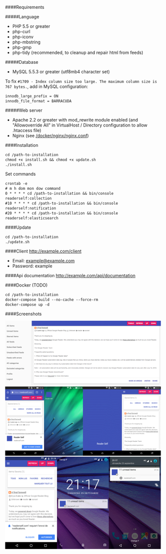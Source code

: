 ####Requirements

#####Language
* PHP 5.5 or greater
* php-curl
* php-iconv
* php-mbstring
* php-gmp
* php-tidy (recommended, to cleanup and repair html from feeds)

#####Database
* MySQL 5.5.3 or greater (utf8mb4 character set)

To fix ```#1709 - Index column size too large. The maximum column size is 767 bytes.```, add in MySQL configuration:

```
innodb_large_prefix = ON
innodb_file_format = BARRACUDA
```

#####Web server
* Apache 2.2 or greater with mod_rewrite module enabled (and "Allowoverride All" in VirtualHost / Directory configuration to allow .htaccess file)
* Nginx (see [/docker/nginx/nginx.conf](/docker/nginx/nginx.conf))

####Installation

```text
cd /path-to-installation
chmod +x install.sh && chmod +x update.sh
./install.sh
```

Set commands
```text
crontab -e
# m h dom mon dow command
0 * * * * cd /path-to-installation && bin/console readerself:collection
#10 * * * * cd /path-to-installation && bin/console readerself:notification
#20 * * * * cd /path-to-installation && bin/console readerself:elasticsearch
```

####Update

```text
cd /path-to-installation
./update.sh
```

####Client
http://example.com/client
- Email: example@example.com
- Password: example

####Api documentation
http://example.com/api/documentation

####Docker (TODO)
```
cd /path-to-installation
docker-compose build --no-cache --force-rm
docker-compose up -d
```

####Screenshots

![Desktop](web/screenshot.png)
![Add to home screen](web/add-to-homescreen.png)
![Notification](web/notification.png)
